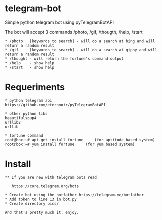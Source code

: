 # telegram-bot

Simple python telegram bot using pyTelegramBotAPI

The bot will accept 3 commands /photo, /gif, /thougth, /help, /start

    * /photo   [keywords to search] - will do a search at bing and will return a random result
    * /gif     [keywords to search] - will do a search at giphy and will return a random result
    * /thought - will return the fortune's command output
    * /help    - show help
    * /start   - show help

# Requeriments

    * python telegram api 
	https://github.com/eternnoir/pyTelegramBotAPI

    * other python libs  
	beautifulsoup4 
	urllib2
	urllib

    * fortune command
	root@box:~# apt-get install fortune 	(for aptitude based system)
	root@box:~# yum install fortune 	(for yum based system) 

# Install
    
    ** If you are new with telegram bots read

       https://core.telegram.org/bots

    * Create bot using the botfather https://telegram.me/botfather
    * Add token to line 13 in bot.py
    * Create directory pics/

    And that's pretty much it, enjoy.
